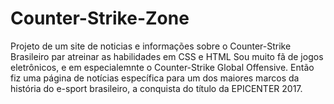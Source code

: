 # Counter-Strike-Zone
Projeto de um site de noticias e informações sobre o Counter-Strike Brasileiro par atreinar as habilidades em CSS e HTML
Sou muito fã de jogos eletrônicos, e em especialemnte o Counter-Strike Global Offensive. Então fiz uma página de notícias específica
para um dos maiores marcos da história do e-sport brasileiro, a conquista do título da EPICENTER 2017.
